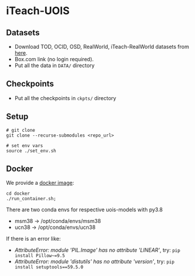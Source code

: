 # iTeach-UOIS

## Datasets
- Download TOD, OCID, OSD, RealWorld, iTeach-RealWorld datasets from [here](https://utdallas.box.com/v/uois-datasets).
- Box.com link (no login required).
- Put all the data in `DATA/` directory


## Checkpoints
- Put all the checkpoints in `ckpts/` directory

## Setup
```shell
# git clone 
git clone --recurse-submodules <repo_url>

# set env vars
source ./set_env.sh
```

## Docker
We provide a [docker image](https://hub.docker.com/repository/docker/irvlutd/iteach):
```shell
cd docker
./run_container.sh;
```
There are two conda envs for respective uois-models with py3.8
- msm38 -> /opt/conda/envs/msm38
- ucn38 -> /opt/conda/envs/ucn38


If there is an error like:
- *AttributeError: module 'PIL.Image' has no attribute 'LINEAR'*, try: `pip install Pillow~=9.5`
- *AttributeError: module 'distutils' has no attribute 'version'*, try: `pip install setuptools==59.5.0`
